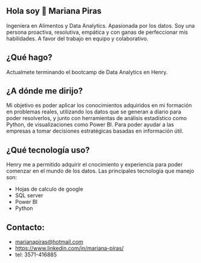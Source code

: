 ## Hola soy 👋 Mariana Piras



Ingeniera en Alimentos y Data Analytics. Apasionada por los datos.
Soy una persona proactiva, resolutiva, empática y con ganas de perfeccionar mis habilidades. A favor del trabajo en equipo y colaborativo.

## ¿Qué hago?
Actualmete terminando el bootcamp de Data Analytics en Henry.

## ¿A dónde me dirijo?
Mi objetivo es poder aplicar los conocimientos adquiridos en mi formación en problemas reales, utilizando los datos que se generan a diario para poder resolverlos, y junto con herramientas de análisis estadístico como Python, de visualizaciones como Power BI. Para poder ayudar a las empresas a tomar decisiones estratégicas basadas en información útil.

## ¿Qué tecnología uso?
Henry me a permitido adquirir el cnocimiento y experiencia para poder comenzar en el mundo de los datos. Las principales tecnología que manejo son:
* Hojas de calculo de google
* SQL server
* Power BI
* Python

## Contacto:
* marianapiras@hotmail.com
* https://www.linkedin.com/in/mariana-piras/
* tel: 3571-416885


